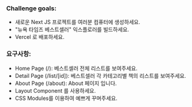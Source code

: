 ### Challenge goals:

- 새로운 Next JS 프로젝트를 여러분 컴퓨터에 생성하세요.
- "뉴욕 타임즈 베스트셀러" 익스플로러를 빌드하세요.
- Vercel 로 배포하세요.

### 요구사항:

- Home Page (/): 베스트셀러 전체 리스트를 보여주세요.
- Detail Page (/list/[id]): 베스트셀러 각 카테고리별 책의 리스트를 보여주세요.
- About Page (/about): About 페이지 입니다.
- Layout Component 를 사용하세요.
- CSS Modules를 이용하여 예쁘게 꾸며주세요.
